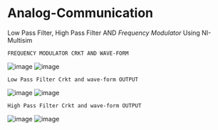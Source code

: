 # Analog-Communication
 Low Pass Filter, High Pass Filter  AND *Frequency Modulator* Using NI-Multisim
    
    
    FREQUENCY MODULATOR CRKT AND WAVE-FORM
    
  ![image](https://user-images.githubusercontent.com/60343675/137577476-c2026917-4dd8-4ed4-bdcb-620b00b75541.png)
![image](https://user-images.githubusercontent.com/60343675/137577502-4d405fe4-d470-417e-bf29-df4b13e20ac1.png)

    
    Low Pass Filter Crkt and wave-form OUTPUT
    
  ![image](https://user-images.githubusercontent.com/60343675/137577362-88ccebcf-320d-4e2b-86fe-0a10a3018a7b.png)
    ![image](https://user-images.githubusercontent.com/60343675/137577372-27ba67d3-6e7a-4d04-891e-4c9381c60682.png)

    High Pass Filter Crkt and wave-form OUTPUT
    
 ![image](https://user-images.githubusercontent.com/60343675/137577413-386d4523-3323-40f0-8cf8-8a0253c15932.png)
![image](https://user-images.githubusercontent.com/60343675/137577432-bcc6cb24-f22c-47fe-8d24-2c79c0c3a44e.png)
 
 
 
 
 
